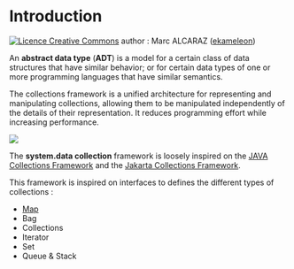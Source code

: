 # Introduction #

<a href='http://creativecommons.org/licenses/by-sa/3.0/'><img src='http://i.creativecommons.org/l/by-sa/2.0/uk/88x31.png' alt='Licence Creative Commons' /></a> author : Marc ALCARAZ ([ekameleon](https://code.google.com/u/109962507657971592081/))



An **abstract data type** (**ADT**) is a model for a certain class of data structures that have similar behavior; or for certain data types of one or more programming languages that have similar semantics.

The collections framework is a unified architecture for representing and manipulating collections, allowing them to be manipulated independently of the details of their representation. It reduces programming effort while increasing performance.

[![](http://maashaack.googlecode.com/svn/gfx/framework/packages/system.data.png)](http://code.google.com/p/maashaack/source/browse/#svn%2Fpackages%2Fsystem_data%2Ftrunk)

The **system.data collection** framework is loosely inspired on the [JAVA Collections Framework](http://download.oracle.com/javase/1.4.2/docs/guide/collections/) and the [Jakarta Collections Framework](http://commons.apache.org/collections/).

This framework is inspired on interfaces to defines the different types of collections :
  * [Map](system_data_maps.md)
  * Bag
  * Collections
  * Iterator
  * Set
  * Queue & Stack